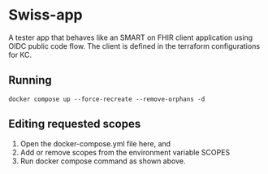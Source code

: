 # Swiss-app

A tester app that behaves like an SMART on FHIR client application using OIDC public code flow.
The client is defined in the terraform configurations for KC.

## Running

```shell
docker compose up --force-recreate --remove-orphans -d
```

## Editing requested scopes

1. Open the docker-compose.yml file here, and 
2. Add or remove scopes from the environment variable SCOPES
3. Run docker compose command as shown above.
